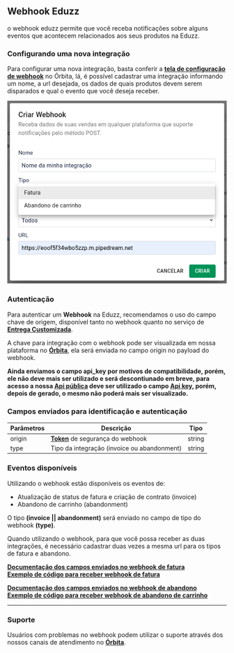 ## Webhook Eduzz

o webhook eduzz permite que você receba notificações sobre alguns eventos que acontecem relacionados aos seus produtos na Eduzz.

### Configurando uma nova integração

Para configurar uma nova integração, basta conferir a **[tela de configuração de webhook](https://orbita.eduzz.com/producer/webhook)** no Órbita, lá, é possível cadastrar uma integração informando um nome, a url desejada, os dados de quais produtos devem serem disparados e qual o evento que você deseja receber.

![Print do formulário de criação de url](./images/formulario_nova_url.png)

### Autenticação

Para autenticar um **Webhook** na Eduzz, recomendamos o uso do campo chave de origem, disponível tanto no webhook quanto no serviço de **[Entrega Customizada](https://github.eduzz.com/eduzz/delivery_custom)**.

A chave para integração com o webhook pode ser visualizada em nossa plataforma no **[Órbita](https://orbita.eduzz.com/producer/config-api)**, ela será enviada no campo origin no payload do webhook.

**Ainda enviamos o campo api_key por motivos de compatibilidade, porém, ele não deve mais ser utilizado e será descontiunado em breve, para acesso a nossa [Api pública](https://api2.eduzz.com) deve ser utilizado o campo **[Api key](https://orbita.eduzz.com/producer/config-api)**, porém, depois de gerado, o mesmo não poderá mais ser visualizado.**

### Campos enviados para identificação e autenticação

Parâmetros | Descrição | Tipo
---------- | --------- | ----
origin     | **[Token](https://orbita.eduzz.com/producer/config-api)** de segurança do webhook | string
type       | Tipo da integração (invoice ou abandonment) | string

### Eventos disponíveis

Utilizando o webhook estão disponíveis os eventos de:
    
- Atualização de status de fatura e criação de contrato (invoice)
- Abandono de carrinho (abandonment)

O tipo **(invoice || abandonment)** será enviado no campo de tipo do webhook **(type)**.

Quando utilizando o webhook, para que você possa receber as duas integrações, é necessário cadastrar duas vezes a mesma url para os tipos de fatura e abandono.


**[Documentação dos campos enviados no webhook de fatura](campos-fatura.md)**\
**[Exemplo de código para receber webhook de fatura](exemplo-fatura.php)**

**[Documentação dos campos enviados no webhook de abandono](campos-abandono)**\
**[Exemplo de código para receber webhook de abandono de carrinho](exemplo-abandono.php)**

---

### Suporte

Usuários com problemas no webhook podem utilizar o suporte através dos nossos canais de atendimento no **[Órbita](https://orbita.eduzz.com)**.